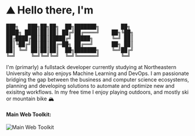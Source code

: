 <h1>⛰️ Hello there, I'm</h1>
<!-- Source: https://patorjk.com/software/taag/#p=display&f=ANSI%20Shadow&t=Mike%20%3A) -->
<pre>
███╗   ███╗██╗██╗  ██╗███████╗       ██╗ 
████╗ ████║██║██║ ██╔╝██╔════╝    ██╗╚██╗
██╔████╔██║██║█████╔╝ █████╗      ╚═╝ ██║
██║╚██╔╝██║██║██╔═██╗ ██╔══╝      ██╗ ██║
██║ ╚═╝ ██║██║██║  ██╗███████╗    ╚═╝██╔╝
╚═╝     ╚═╝╚═╝╚═╝  ╚═╝╚══════╝       ╚═╝ 
</pre>
<p>I'm (primarly) a fullstack developer currently studying at Northeastern University who also enjoys Machine Learning and DevOps. I am passionate bridging the gap between the business and computer science ecosystems, planning and developing solutions to automate and optimize new and exisitng workflows. In my free time I enjoy playing outdoors, and mostly ski or mountain bike 🏔️</p>

<h4>Main Web Toolkit:</h4>
<img src="https://skillicons.dev/icons?i=js,ts,astro,svelte,tailwind,supabase,firebase"
     alt="Main Web Toolkit" />

<!-- TODO: https://github.com/ryo-ma/github-profile-trophy -->
